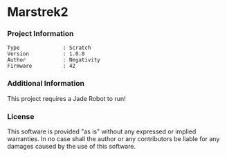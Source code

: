 Marstrek2
================



### Project Information
```
Type              : Scratch
Version           : 1.0.0
Author            : Negativity
Firmware          : 42
```

### Additional Information
This project requires a Jade Robot to run!

### License
This software is provided "as is" without any expressed or implied warranties.  In no case shall the author or any contributors be liable for any damages caused by the use of this software.

